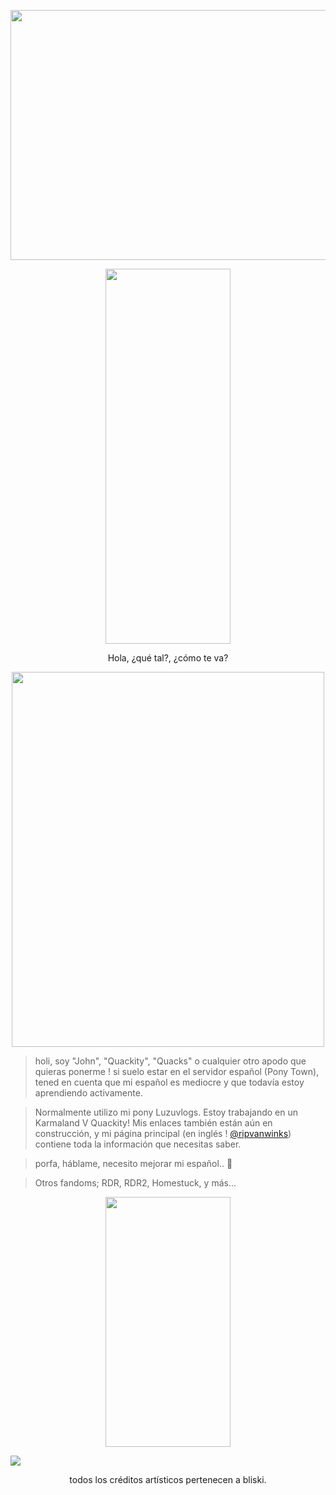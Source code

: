 <p align="center">
<img width="600" height="400" src="https://files.catbox.moe/3pol7y.png"
  </p>

<p align="center"> 
  <img width="200" height="600" src="https://files.catbox.moe/kwfn3q.png">
</p>

<p align="center">
Hola, ¿qué tal?, ¿cómo te va?
</p>

<p align="center">
 <img width="500" height="600" src="https://files.catbox.moe/a9665m.png">
</p>

> holi, soy "John", "Quackity", "Quacks" o cualquier otro apodo que quieras ponerme ! si suelo estar en el servidor español (Pony Town), tened en cuenta que mi español es mediocre y que todavía estoy aprendiendo activamente.

> Normalmente utilizo mi pony Luzuvlogs. Estoy trabajando en un Karmaland V Quackity! Mis enlaces también están aún en construcción, y mi página principal (en inglés ! [@ripvanwinks](https://github.com/ripvanwinks)) contiene toda la información que necesitas saber.

> porfa, háblame, necesito mejorar mi español.. 🥲

> Otros fandoms; RDR, RDR2, Homestuck, y más...

<p align="center">
<img width="200" height="400" src="https://files.catbox.moe/u5wbl1.png"
  </p>

![](https://komarev.com/ghpvc/?username=luckiity&color=3b4287)

<p align="center">
 todos los créditos artísticos pertenecen a bliski.
</p>
